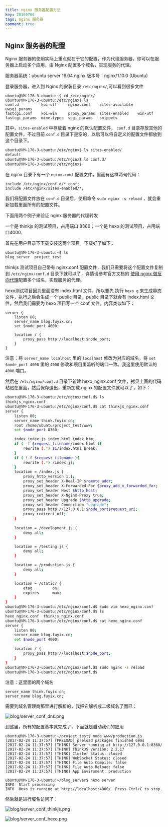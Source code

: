 ```yaml
---
title: nginx 服务器配置方法
key: 20160706
tags: nginx 服务器
comment: true
---
```



## Nginx 服务器的配置

Nginx 服务器的使用实际上重点就在于它的配置，作为代理服务器，你可以在服务器上启动多个应用，由 Nginx 配置多个域名，实现服务的代理。

服务器系统：ubuntu server 16.04
nginx 版本号：nginx/1.10.0 (Ubuntu)

登录服务器，进入到 Nginx 的安装目录 `/etc/nginx/`,可以看到很多文件

```shell
ubuntu@VM-176-3-ubuntu:~$ cd /etc/nginx/
ubuntu@VM-176-3-ubuntu:/etc/nginx$ ls
conf.d          koi-utf     nginx.conf    sites-available  uwsgi_params
fastcgi.conf    koi-win     proxy_params  sites-enabled    win-utf
fastcgi_params  mime.types  scgi_params   snippets
```

其中，`sites-enabled` 中存放着 nginx 的默认配置文件， `conf.d` 目录存放其他的配置文件，不过目前 `conf.d` 目录下是空的，以后可以将自定义的配置文件都放到这个目录下。

```bash
ubuntu@VM-176-3-ubuntu:/etc/nginx$ ls sites-enabled/
default
ubuntu@VM-176-3-ubuntu:/etc/nginx$ ls conf.d/
ubuntu@VM-176-3-ubuntu:/etc/nginx$ 
```
在 nginx 目录下有一个 `nginx.conf` 配置文件，里面有这样两句代码：

```
include /etc/nginx/conf.d/*.conf;
include /etc/nginx/sites-enabled/*;
```

我们将配置文件放在 `conf.d` 目录后，使用命令 `sudo nginx -s reload` ，就会重新加载里面所有的配置文件。

下面用两个例子来验证 nginx 服务器的代理转发

一个是 thinkjs 的测试项目，占用端口 8360；一个是 hexo 的测试项目，占用端口4000.

首先在用户目录下下载安装这两个项目，下载好了如下：

```bash
ubuntu@VM-176-3-ubuntu:~$ ls
blog_server  project_test
```

thinkjs 测试项目自己带有 nginx.conf 配置文件，我们只需要将这个配置文件复制到 `/etc/nginx/conf.d` 目录下就可以了，详情请参考官方文档的 [使用 nginx 做反向代理](https://thinkjs.org/zh-cn/doc/2.2/deploy.html#toc-c69)配置多个域名，实现服务的代理。

hexo测试项目因为里面没有 index.html 文件，所以要先 执行 `hexo g` 来生成静态文件，执行之后会生成一个 public 目录，public 目录下就会有 index.html 文件，然后我们需要为 hexo 项目写一个 conf 文件，内容类似如下：

```
server {
    listen 80;
    server_name blog.fuyix.cn;
    set $node_port 4000;

    location / {
	    proxy_pass http://localhost:$node_port;
    }
}

```

注意：将 `server_name localhost` 里的 `localhost` 修改为对应的域名，将 `set $node_port 4000` 里的 `4000` 修改和项目里监听的端口一致。我这里使用默认的 `4000` 端口。

然后在 `/etc/nginx/conf.d` 目录下新建 hexo_nginx.conf 文件，拷贝上面的代码粘贴在里面，然后保存退出，重新加载 nginx 的配置文件就可以了，如下：

```bash
ubuntu@VM-176-3-ubuntu:/etc/nginx/conf.d$ ls
thinkjs_nginx.conf
ubuntu@VM-176-3-ubuntu:/etc/nginx/conf.d$ cat thinkjs_nginx.conf
server {
    listen 80;
    server_name think.fuyix.cn;
    root /home/ubuntu/project_test/www;
    set $node_port 8360;

    index index.js index.html index.htm;
    if ( -f $request_filename/index.html ){
        rewrite (.*) $1/index.html break;
    }
    if ( !-f $request_filename ){
        rewrite (.*) /index.js;
    }
    location = /index.js {
        proxy_http_version 1.1;
        proxy_set_header X-Real-IP $remote_addr;
        proxy_set_header X-Forwarded-For $proxy_add_x_forwarded_for;
        proxy_set_header Host $http_host;
        proxy_set_header X-NginX-Proxy true;
        proxy_set_header Upgrade $http_upgrade;
        proxy_set_header Connection "upgrade";
        proxy_pass http://127.0.0.1:$node_port$request_uri;
        proxy_redirect off;
    }
    
    location = /development.js {
        deny all;
    }

    location = /testing.js {
        deny all;
    }

    location = /production.js {
        deny all;
    }

    location ~ /static/ {
        etag         on;
        expires      max;
    }
}   
ubuntu@VM-176-3-ubuntu:/etc/nginx/conf.d$ sudo vim hexo_nginx.conf 
ubuntu@VM-176-3-ubuntu:/etc/nginx/conf.d$ ls
hexo_nginx.conf  thinkjs_nginx.conf
ubuntu@VM-176-3-ubuntu:/etc/nginx/conf.d$ cat hexo_nginx.conf 
server {
    listen 80;
    server_name blog.fuyix.cn;
    set $node_port 4000;

    location / {
	    proxy_pass http://localhost:$node_port;
    }
}
ubuntu@VM-176-3-ubuntu:/etc/nginx/conf.d$ sudo nginx -s reload
ubuntu@VM-176-3-ubuntu:/etc/nginx/conf.d$ 
```

注意：这里面的两个域名

```
server_name think.fuyix.cn;
server_name blog.fuyix.cn;
```

需要到域名管理商那里进行解析的，我把它解析成二级域名了而已：

![blog/server_conf_dns.png](http://images.fuyix.cn/blog/server_conf_dns.png)

到这里，所有的配置基本就完成了，下面就是启动我们的应用

```
ubuntu@VM-176-3-ubuntu:~/project_test$ node www/production.js 
[2017-02-24 11:37:57] [PRELOAD] preload packages finished 69ms
[2017-02-24 11:37:57] [THINK] Server running at http://127.0.0.1:8360/
[2017-02-24 11:37:57] [THINK] ThinkJS Version: 2.2.17
[2017-02-24 11:37:57] [THINK] Cluster Status: closed
[2017-02-24 11:37:57] [THINK] WebSocket Status: closed
[2017-02-24 11:37:57] [THINK] File Auto Compile: false
[2017-02-24 11:37:57] [THINK] File Auto Reload: false
[2017-02-24 11:37:57] [THINK] App Enviroment: production

ubuntu@VM-176-3-ubuntu:~/blog_server$ hexo server
INFO  Start processing
INFO  Hexo is running at http://localhost:4000/. Press Ctrl+C to stop.

```

然后就是进行域名访问了：

![blog/server_conf_thinkjs.png](http://images.fuyix.cn/blog/server_conf_thinkjs.png)

![blog/server_conf_hexo.png](http://images.fuyix.cn/blog/server_conf_hexo.png)

